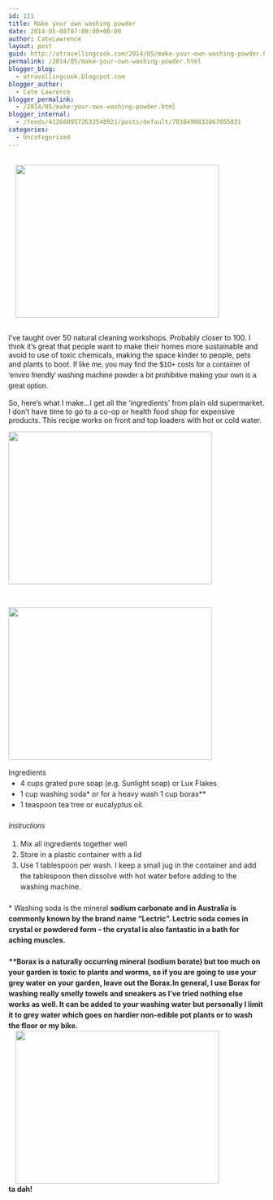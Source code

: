 ```yaml
---
id: 111
title: Make your own washing powder
date: 2014-05-08T07:08:00+00:00
author: CateLawrence
layout: post
guid: http://atravellingcook.com/2014/05/make-your-own-washing-powder.html
permalink: /2014/05/make-your-own-washing-powder.html
blogger_blog:
  - atravellingcook.blogspot.com
blogger_author:
  - Cate Lawrence
blogger_permalink:
  - /2014/05/make-your-own-washing-powder.html
blogger_internal:
  - /feeds/4126609572633548921/posts/default/7038498832067055031
categories:
  - Uncategorized
---
```

                         <a style="margin-left: 1em; margin-right: 1em; text-align: center;" href="http://2.bp.blogspot.com/-a0CmSZ3FNlU/U2rQ-jZAyLI/AAAAAAAAIrE/mm8PeJMlKAQ/s1600/s10541751-300x225.jpg"><img src="http://2.bp.blogspot.com/-a0CmSZ3FNlU/U2rQ-jZAyLI/AAAAAAAAIrE/mm8PeJMlKAQ/s1600/s10541751-300x225.jpg" alt="" width="400" height="300" border="0" /></a>
  
<br /> I&#8217;ve taught over 50 natural cleaning workshops. Probably closer to 100. I think it&#8217;s great that people want to make their homes more sustainable and avoid to use of toxic chemicals, making the space kinder to people, pets and plants to boot. I<span style="color: #212121; font-family: Arial, Helvetica, sans-serif; line-height: 21px;">f like me, you may find the $10+ costs for a container of &#8216;enviro friendly&#8217; washing machine powder a bit prohibitive making your own is a great option. 
  
So, here&#8217;s what I make&#8230;I get all the &#8216;ingredients&#8217; from plain old supermarket. I don&#8217;t have time to go to a co-op or health food shop for expensive products. This recipe works on front and top loaders with hot or cold water.


  <a  href="http://2.bp.blogspot.com/-omTbSLuT64Q/U2rQMM09vzI/AAAAAAAAIq0/h5uqDlcQaF0/s1600/s10541792-300x225.jpg"><img src="http://2.bp.blogspot.com/-omTbSLuT64Q/U2rQMM09vzI/AAAAAAAAIq0/h5uqDlcQaF0/s1600/s10541792-300x225.jpg" alt="" width="400" height="300" border="0" /></a>






   



  <a  href="http://4.bp.blogspot.com/-ttw38AlePUE/U2rQMEaGSKI/AAAAAAAAIqs/wuxlNc33m8s/s1600/s10541782-300x225.jpg"><img src="http://4.bp.blogspot.com/-ttw38AlePUE/U2rQMEaGSKI/AAAAAAAAIqs/wuxlNc33m8s/s1600/s10541782-300x225.jpg" alt="" width="400" height="300" border="0" /></a>


<div style="color: #212121; line-height: 21px; margin-bottom: 1.5em; padding: 0px;">
  Ingredients


<ul style="color: #212121; line-height: 21px; margin: 0px 0px 1.5em 1.667em; padding: 0px;">
  <li style="margin: 0px; padding: 0px;">
    4 cups grated pure soap (e.g. Sunlight soap) or Lux Flakes
  </li>
  <li style="margin: 0px; padding: 0px;">
    1 cup washing soda* or for a heavy wash 1 cup borax**
  </li>
  <li style="margin: 0px; padding: 0px;">
    1 teaspoon tea tree or eucalyptus oil. 
  </li>
</ul>


  <span style="color: #212121; font-family: Arial, Helvetica, sans-serif;"><span style="line-height: 21px;"><i>Instructions</i>


<ol style="color: #212121; line-height: 21px; margin: 0px 0px 1.5em 1.667em; padding: 0px;">
  <li style="margin: 0px; padding: 0px;">
    Mix all ingredients together well
  </li>
  <li style="margin: 0px; padding: 0px;">
    Store in a plastic container with a lid
  </li>
  <li style="margin: 0px; padding: 0px;">
    Use 1 tablespoon per wash. I keep a small jug in the container and add the tablespoon then dissolve with hot water before adding to the washing machine. 
  </li>
</ol>

<div style="color: #212121; line-height: 21px; margin-bottom: 1.5em; padding: 0px;">
  <span style="margin: 0px; padding: 0px;"><span style="margin: 0px; padding: 0px;">* Washing soda is the mineral <span style="font-weight: bold;">sodium carbonate and in Australia is commonly known by the brand name &#8220;Lectric&#8221;. Lectric soda comes in crystal or powdered form &#8211; the crystal is also fantastic in a bath for aching muscles.<br /> <em style="margin: 0px; padding: 0px;"><br /> </em><em style="margin: 0px; padding: 0px;">**</em><span style="margin: 0px; padding: 0px;">Borax is a naturally occurring mineral (sodium borate) but too much on your garden is toxic to plants and worms, so if you are going to use your grey water on your garden, leave out the Borax.In general, I use Borax for washing really smelly towels and sneakers as I&#8217;ve tried nothing else works as well. It can be added to your washing water but personally I limit it to grey water which goes on hardier non-edible pot plants or to wash the floor or my bike.


<div style="color: #212121; line-height: 21px; margin-bottom: 1.5em; padding: 0px;">
  <a style="line-height: normal; margin-left: 1em; margin-right: 1em; text-align: center;" href="http://3.bp.blogspot.com/-44ZiqVL6xag/U2rQMQM_T8I/AAAAAAAAIqw/pfWbdBhyg9c/s1600/s10541811-300x225.jpg"><img src="http://3.bp.blogspot.com/-44ZiqVL6xag/U2rQMQM_T8I/AAAAAAAAIqw/pfWbdBhyg9c/s1600/s10541811-300x225.jpg" alt="" width="400" height="300" border="0" /></a>


<div style="color: #212121; line-height: 21px; margin-bottom: 1.5em; padding: 0px;">
  ta dah!
